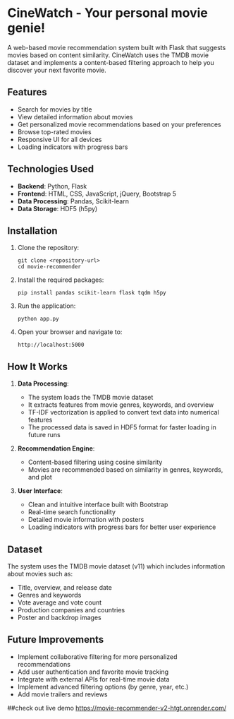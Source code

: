 # CineWatch - Your personal movie genie!

A web-based movie recommendation system built with Flask that suggests movies based on content similarity. CineWatch uses the TMDB movie dataset and implements a content-based filtering approach to help you discover your next favorite movie.

## Features

- Search for movies by title
- View detailed information about movies
- Get personalized movie recommendations based on your preferences
- Browse top-rated movies
- Responsive UI for all devices
- Loading indicators with progress bars

## Technologies Used

- **Backend**: Python, Flask
- **Frontend**: HTML, CSS, JavaScript, jQuery, Bootstrap 5
- **Data Processing**: Pandas, Scikit-learn
- **Data Storage**: HDF5 (h5py)

## Installation

1. Clone the repository:
   ```
   git clone <repository-url>
   cd movie-recommender
   ```

2. Install the required packages:
   ```
   pip install pandas scikit-learn flask tqdm h5py
   ```

3. Run the application:
   ```
   python app.py
   ```

4. Open your browser and navigate to:
   ```
   http://localhost:5000
   ```

## How It Works

1. **Data Processing**:
   - The system loads the TMDB movie dataset
   - It extracts features from movie genres, keywords, and overview
   - TF-IDF vectorization is applied to convert text data into numerical features
   - The processed data is saved in HDF5 format for faster loading in future runs

2. **Recommendation Engine**:
   - Content-based filtering using cosine similarity
   - Movies are recommended based on similarity in genres, keywords, and plot

3. **User Interface**:
   - Clean and intuitive interface built with Bootstrap
   - Real-time search functionality
   - Detailed movie information with posters
   - Loading indicators with progress bars for better user experience

## Dataset

The system uses the TMDB movie dataset (v11) which includes information about movies such as:
- Title, overview, and release date
- Genres and keywords
- Vote average and vote count
- Production companies and countries
- Poster and backdrop images

## Future Improvements

- Implement collaborative filtering for more personalized recommendations
- Add user authentication and favorite movie tracking
- Integrate with external APIs for real-time movie data
- Implement advanced filtering options (by genre, year, etc.)
- Add movie trailers and reviews

##check out live demo
https://movie-recommender-v2-htgt.onrender.com/


